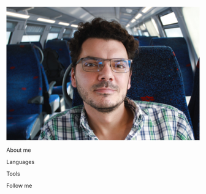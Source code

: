 [![Header](https://github.com/Unlimcheg/Unlimcheg/blob/main/assets/avatar.jpg)](https://www.linkedin.com/in/alex-pushilin/)

About me

Languages 

Tools

Follow me
